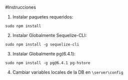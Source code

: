  #Instrucciones

 1. Instalar paquetes requeridos:

 `sudo npm install`

 2. Instalar Globalmente Sequelize-CLI:

 `sudo npm install -g sequelize-cli`

 3. Instalar Globalmente pg(6.4.1):

 `sudo npm install -g pg@6.4.1 pg-hstore `


4. Cambiar variables locales de la DB en `\server\config`
